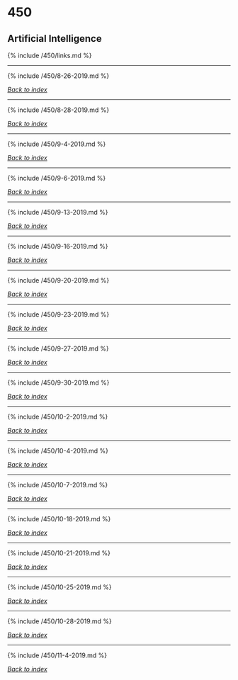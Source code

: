 # 450
## Artificial Intelligence

{% include /450/links.md %}

***

{% include /450/8-26-2019.md %}

*[Back to index](#450)*

***

{% include /450/8-28-2019.md %}

*[Back to index](#450)*

***

{% include /450/9-4-2019.md %}

*[Back to index](#450)*

***

{% include /450/9-6-2019.md %}

*[Back to index](#450)*

***

{% include /450/9-13-2019.md %}

*[Back to index](#450)*

***

{% include /450/9-16-2019.md %}

*[Back to index](#450)*

***

{% include /450/9-20-2019.md %}

*[Back to index](#450)*

***

{% include /450/9-23-2019.md %}

*[Back to index](#450)*

***

{% include /450/9-27-2019.md %}

*[Back to index](#450)*

***

{% include /450/9-30-2019.md %}

*[Back to index](#450)*

***

{% include /450/10-2-2019.md %}

*[Back to index](#450)*

***

{% include /450/10-4-2019.md %}

*[Back to index](#450)*

***

{% include /450/10-7-2019.md %}

*[Back to index](#450)*

***

{% include /450/10-18-2019.md %}

*[Back to index](#450)*

***

{% include /450/10-21-2019.md %}

*[Back to index](#450)*

***

{% include /450/10-25-2019.md %}

*[Back to index](#450)*

***

{% include /450/10-28-2019.md %}

*[Back to index](#450)*

***

{% include /450/11-4-2019.md %}

*[Back to index](#450)*
